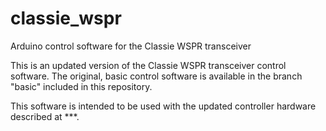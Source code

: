 classie_wspr
============

Arduino control software for the Classie WSPR transceiver

This is an updated version of the Classie WSPR transceiver control
software.  The original, basic control software is available in the 
branch "basic" included in this repository.

This software is intended to be used with the updated controller
hardware described at ***.

